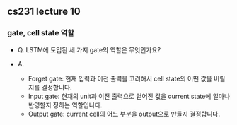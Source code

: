## cs231 lecture 10
### gate, cell state 역할

- Q. LSTM에 도입된 세 가지 gate의 역할은 무엇인가요? 
- A.

    - Forget gate: 현재 입력과 이전 출력을 고려해서 cell state의 어떤 값을 버릴지를 결정합니다.
    - Input gate: 현재의 unit과 이전 출력으로 얻어진 값을 current state에 얼마나 반영할지 정하는 역할입니다.
    - Output gate: current cell의 어느 부분을 output으로 만들지 결정합니다.

<br/>